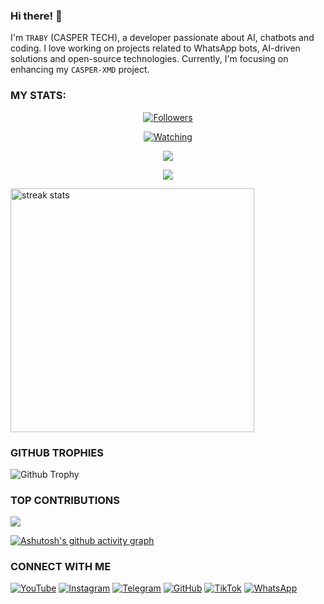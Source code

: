 ### Hi there! 👋 
I'm `TRABY` (CASPER TECH), a developer passionate about AI, chatbots and coding. I love working on projects related to WhatsApp bots, AI-driven solutions and open-source technologies. Currently, I'm focusing on enhancing my `CASPER-XMD` project.


### MY STATS:
<p align="center"><a href="https://github.com/Casper-Tech-ke/followers"><img title="Followers" src="https://img.shields.io/github/followers/Casper-Tech-ke?color=red&style=flat-square"></a></p>
<p align="center"><a href="https://komarev.com/ghpvc/?username=Casper-Tech-ke&color=blue&style=flat-square&label=Profile+Views"><img title="Watching" src="https://komarev.com/ghpvc/?username=Dark-Xploit&color=green&style=flat-square&label=Profile+View"></a>
</p>
<p align="center"><a href="https://github.com/Dark-Xploit"><img src="https://github-readme-stats.vercel.app/api?username=Casper-Tech-ke&show_icons=true&theme=radical"></a></p>
<p align="center"><a href="https://github.com/Casper-Tech-ke"><img src="https://github-readme-stats.vercel.app/api/top-langs/?username=Casper-Tech-ke&theme=radical&layout=compact"></a></p>

<img width=390 src="https://github-readme-streak-stats-salesp07.vercel.app/?user=Casper-Tech-ke&count_private=true&theme=react&border_radius=10" alt="streak stats"/>

### GITHUB TROPHIES
![Github Trophy](https://github-profile-trophy.vercel.app/?username=Casper-Tech-ke)



### TOP CONTRIBUTIONS
![](https://github-contributor-stats.vercel.app/api?username=Casper-Tech-ke&limit=5&theme=black&combine_all_yearly_contributions=true)

[![Ashutosh's github activity graph](https://github-readme-activity-graph.vercel.app/graph?username=Casper-Tech-ke&bg_color=000000&color=9e4c98&line=9e4c98&point=403d3d&area=true&hide_border=true)](https://github.com/ashutosh00710/github-readme-activity-graph)


### CONNECT WITH ME 
[![YouTube](https://img.shields.io/badge/YouTube-red?style=flat-square&logo=youtube)](https://www.youtube.com/@casper.tech.254)
[![Instagram](https://img.shields.io/badge/Instagram-E4405F?style=flat-square&logo=instagram&logoColor=white)](https://www.instagram.com/casper.tech.254)
[![Telegram](https://img.shields.io/badge/Telegram-2CA5E0?style=flat-square&logo=telegram&logoColor=white)](https://t.me/+254732982940)
[![GitHub](https://img.shields.io/badge/GitHub-black?style=flat-square&logo=github&logoColor=white)](https://github.com/Casper-Tech-ke)
[![TikTok](https://img.shields.io/badge/TikTok-000000?style=flat-square&logo=tiktok&logoColor=white)](https://www.tiktok.com/@casper_techke)
[![WhatsApp](https://img.shields.io/badge/WhatsApp-25D366?style=flat-square&logo=whatsapp&logoColor=white)](https://wa.me/254732982940) 
